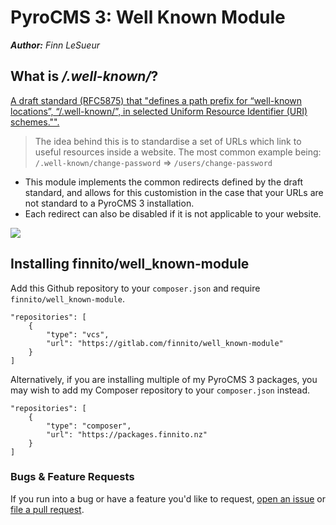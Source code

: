 # PyroCMS 3: Well Known Module
*__Author:__ Finn LeSueur*

## What is */.well-known/*?
[A draft standard (RFC5875) that "defines a path prefix for “well-known locations”, “/.well-known/”, in selected Uniform Resource Identifier (URI) schemes."".](https://tools.ietf.org/html/rfc5785)

> The idea behind this is to standardise a set of URLs which link to useful resources inside a website. The most common example being:
> `/.well-known/change-password` => `/users/change-password`

- This module implements the common redirects defined by the draft standard, and allows for this customistion in the case that your URLs are not standard to a PyroCMS 3 installation.
- Each redirect can also be disabled if it is not applicable to your website.

<img src="https://i.imgur.com/rt7Xnm7.png"/>

## Installing finnito/well_known-module
Add this Github repository to your `composer.json` and require `finnito/well_known-module`.

```
"repositories": [
	{
		"type": "vcs",
		"url": "https://gitlab.com/finnito/well_known-module"
	}
]
```

Alternatively, if you are installing multiple of my PyroCMS 3 packages, you may wish to add my Composer repository to your `composer.json` instead.

```
"repositories": [
	{
		"type": "composer",
		"url": "https://packages.finnito.nz"
	}
]
```

### Bugs & Feature Requests
If you run into a bug or have a feature you'd like to request, [open an issue](https://gitlab.com/Finnito/well_known-module/issues) or [file a pull request](https://gitlab.com/Finnito/well_known-module/merge_requests).
